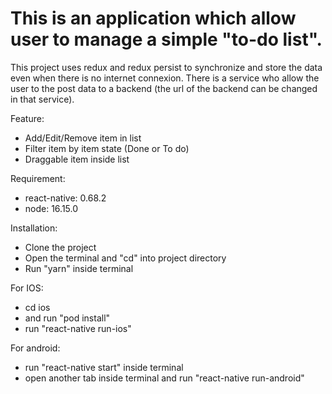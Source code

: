 # This is an application which allow user to manage a simple "to-do list".

This project uses redux and redux persist to synchronize and store the data even when there is no internet connexion.
There is a service who allow the user to the post data to a backend (the url of the backend can be changed in that service).

Feature:

- Add/Edit/Remove item in list
- Filter item by item state (Done or To do)
- Draggable item inside list

Requirement:

- react-native: 0.68.2
- node: 16.15.0

Installation:

- Clone the project
- Open the terminal and "cd" into project directory
- Run "yarn" inside terminal

For IOS:

- cd ios
- and run "pod install"
- run "react-native run-ios"

For android:

- run "react-native start" inside terminal
- open another tab inside terminal and run "react-native run-android"
